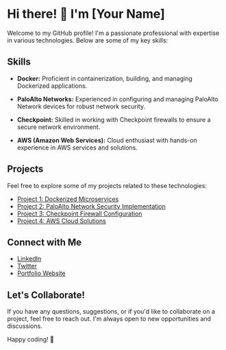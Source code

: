# Hi there! 👋 I'm [Your Name]

Welcome to my GitHub profile! I'm a passionate professional with expertise in various technologies. Below are some of my key skills:

## Skills

- **Docker:** Proficient in containerization, building, and managing Dockerized applications.

- **PaloAlto Networks:** Experienced in configuring and managing PaloAlto Network devices for robust network security.

- **Checkpoint:** Skilled in working with Checkpoint firewalls to ensure a secure network environment.

- **AWS (Amazon Web Services):** Cloud enthusiast with hands-on experience in AWS services and solutions.

## Projects

Feel free to explore some of my projects related to these technologies:

- [Project 1: Dockerized Microservices](link-to-project1)
- [Project 2: PaloAlto Network Security Implementation](link-to-project2)
- [Project 3: Checkpoint Firewall Configuration](link-to-project3)
- [Project 4: AWS Cloud Solutions](link-to-project4)

## Connect with Me

- [LinkedIn](your-linkedin-profile)
- [Twitter](your-twitter-profile)
- [Portfolio Website](your-portfolio-website)

## Let's Collaborate!

If you have any questions, suggestions, or if you'd like to collaborate on a project, feel free to reach out. I'm always open to new opportunities and discussions.

Happy coding! 🚀
